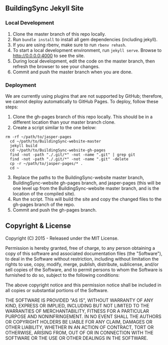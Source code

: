 ## BuildingSync Jekyll Site

### Local Development
1. Clone the master branch of this repo locally.
2. Run `bundle install` to install all gem dependencies (including jekyll).
3. If you are using rbenv, make sure to run `rbenv rehash`.
4. To start a local development environment, run `jekyll serve`.  Browse to http://0.0.0.0:4000 to see the site.
5. During local development, edit the code on the master branch, then refresh the browser to see your changes.
6. Commit and push the master branch when you are done.


### Deployment
We are currently using plugins that are not supported by GitHub; therefore, we cannot deploy automatically to GitHub Pages.  To deploy, follow these steps:
1. Clone the gh-pages branch of this repo locally.  This should be in a different location than your master branch clone.
2. Create a script similar to the one below:
  ```
  rm -rf ~/path/to/jasper-pages 
	cd ~/path/to/BuildingSync-website-master
	jekyll build 
	cd ~/path/to/BuildingSync-website-gh-pages 
	find -not -path "./.git/*" -not -name ".git" | grep git 
	find -not -path "./.git/*" -not -name ".git" -delete 
	cp -r ~/path/to/jasper-pages/* . 
	cd ~ 
  ```
3. Replace the paths to the BuildingSync-website master branch, BuildingSync-website gh-pages branch, and jasper-pages (this will be one level up from the BuildingSync-website master branch, and is the location of the compiled site).
4. Run the script.  This will build the site and copy the changed files to the gh-pages branch of the repo.
5. Commit and push the gh-pages branch.


## Copyright & License

Copyright (C) 2015 - Released under the MIT License.

Permission is hereby granted, free of charge, to any person obtaining a copy of this software and associated documentation files (the "Software"), to deal in the Software without restriction, including without limitation the rights to use, copy, modify, merge, publish, distribute, sublicense, and/or sell copies of the Software, and to permit persons to whom the Software is furnished to do so, subject to the following conditions:

The above copyright notice and this permission notice shall be included in all copies or substantial portions of the Software.

THE SOFTWARE IS PROVIDED "AS IS", WITHOUT WARRANTY OF ANY KIND, EXPRESS OR IMPLIED, INCLUDING BUT NOT LIMITED TO THE WARRANTIES OF MERCHANTABILITY, FITNESS FOR A PARTICULAR PURPOSE AND
NONINFRINGEMENT. IN NO EVENT SHALL THE AUTHORS OR COPYRIGHT HOLDERS BE LIABLE FOR ANY CLAIM, DAMAGES OR OTHER LIABILITY, WHETHER IN AN ACTION OF CONTRACT, TORT OR OTHERWISE, ARISING FROM, OUT OF OR IN CONNECTION WITH THE SOFTWARE OR THE USE OR OTHER DEALINGS IN THE SOFTWARE.

